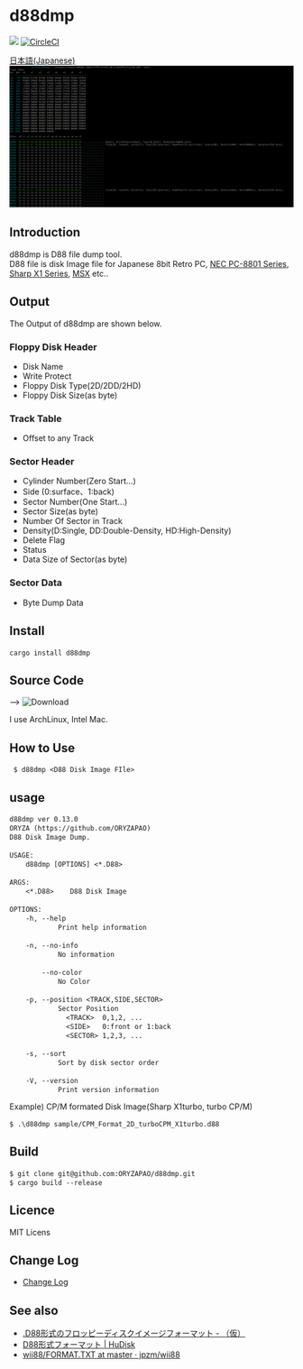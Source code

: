d88dmp
=======
![](https://github.com/ORYZAPAO/d88dmp/workflows/Rust/badge.svg)
[![CircleCI](https://circleci.com/gh/ORYZAPAO/d88dmp/tree/main.svg?style=svg)](https://circleci.com/gh/ORYZAPAO/d88dmp/tree/main)

[日本語(Japanese)](/README_J.md)
![example](https://github.com/ORYZAPAO/d88dmp/blob/main/image/d88info_img.png?raw=true)

Introduction
-----------
d88dmp is D88 file dump tool.   
D88 file is disk Image file for Japanese 8bit Retro PC, [NEC PC-8801 Series](https://en.wikipedia.org/wiki/PC-8800_series), [Sharp X1 Series](https://en.wikipedia.org/wiki/Sharp_X1), [MSX](https://en.wikipedia.org/wiki/MSX) etc..

Output 
--------
The Output of d88dmp are shown below. 
### Floppy Disk Header
  + Disk Name
  + Write Protect
  + Floppy Disk Type(2D/2DD/2HD)
  + Floppy Disk Size(as byte)
### Track Table
  + Offset to any Track
### Sector Header
  + Cylinder Number(Zero Start...)
  + Side (0:surface、1:back) 
  + Sector Number(One Start...)
  + Sector Size(as byte)
  + Number Of Sector in Track
  + Density(D:Single, DD:Double-Density, HD:High-Density)
  + Delete Flag
  + Status
  + Data Size of Sector(as byte)
### Sector Data
  + Byte Dump Data


Install
---------------------
```
cargo install d88dmp
```

Source Code 
------------
--> ![Download](https://github.com/ORYZAPAO/d88dmp/releases)

I use ArchLinux, Intel Mac.

How to Use
------
```
 $ d88dmp <D88 Disk Image FIle>
```

## usage 
```
d88dmp ver 0.13.0
ORYZA (https://github.com/ORYZAPAO)
D88 Disk Image Dump.

USAGE:
    d88dmp [OPTIONS] <*.D88>

ARGS:
    <*.D88>    D88 Disk Image

OPTIONS:
    -h, --help
            Print help information

    -n, --no-info
            No information

        --no-color
            No Color

    -p, --position <TRACK,SIDE,SECTOR>
            Sector Position
              <TRACK>  0,1,2, ...
              <SIDE>   0:front or 1:back
              <SECTOR> 1,2,3, ...

    -s, --sort
            Sort by disk sector order

    -V, --version
            Print version information
```

Example) CP/M formated Disk Image(Sharp X1turbo, turbo CP/M)

```
$ .\d88dmp sample/CPM_Format_2D_turboCPM_X1turbo.d88

```

Build
---------------------
```
$ git clone git@github.com:ORYZAPAO/d88dmp.git
$ cargo build --release
```

Licence
----------
 MIT Licens

Change Log
----------
+ [Change Log](/d88dmp/CHANGELOG.md)

See also
---------------------
+ [.D88形式のフロッピーディスクイメージフォーマット - （仮）](https://gra4.hatenadiary.jp/entry/20171108/1510096429)
+ [D88形式フォーマット | HuDisk](https://boukichi.github.io/HuDisk/DISK.html)
+ [wii88/FORMAT.TXT at master · jpzm/wii88](https://github.com/jpzm/wii88/blob/master/document/FORMAT.TXT)
